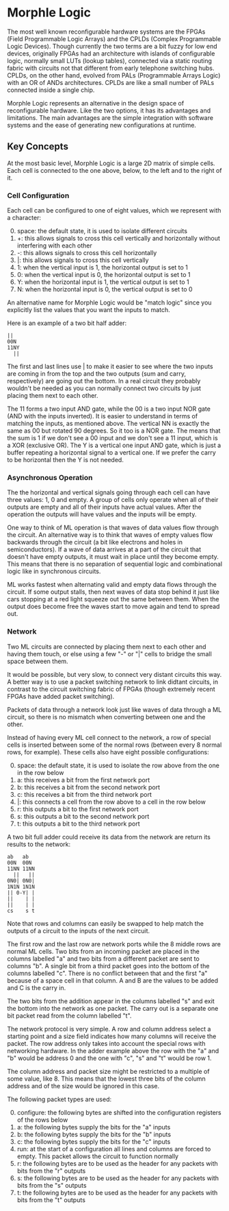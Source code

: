 # Morphle Logic

The most well known reconfigurable hardware systems are the FPGAs (Field Programmable Logic Arrays) and the CPLDs (Complex Programmable Logic Devices). Though currently the two terms are a bit fuzzy for low end devices, originally FPGAs had an architecture with islands of configurable logic, normally small LUTs (lookup tables), connected via a static routing fabric with circuits not that different from early telephone switching hubs. CPLDs, on the other hand, evolved from PALs (Programmable Arrays Logic) with an OR of ANDs architectures. CPLDs are like a small number of PALs connected inside a single chip.

Morphle Logic represents an alternative in the design space of reconfigurable hardware. Like the two options, it has its advantages and limitations. The main advantages are the simple integration with software systems and the ease of generating new configurations at runtime.

## Key Concepts

At the most basic level, Morphle Logic is a large 2D matrix of simple cells. Each cell is connected to the one above, below, to the left and to the right of it.

### Cell Configuration

Each cell can be configured to one of eight values, which we represent with a character:

 0. space: the default state, it is used to isolate different circuits
 1. +: this allows signals to cross this cell vertically and horizontally without interfering with each other
 2. -: this allows signals to cross this cell horizontally
 3. |: this allows signals to cross this cell vertically
 4. 1: when the vertical input is 1, the horizontal output is set to 1
 5. 0: when the vertical input is 0, the horizontal output is set to 1
 6. Y: when the horizontal input is 1, the vertical output is set to 1
 7. N: when the horizontal input is 0, the vertical output is set to 0

An alternative name for Morphle Logic would be "match logic" since you explicitly list the values that you want the inputs to match.

Here is an example of a two bit half adder:

    ||
    00N
    11NY
      ||

The first and last lines use | to make it easier to see where the two inputs are coming in from the top and the two outputs (sum and carry, respectively) are going out the bottom. In a real circuit they probably wouldn't be needed as you can normally connect two circuits by just placing them next to each other.

The 11 forms a two input AND gate, while the 00 is a two input NOR gate (AND with the inputs inverted). It is easier to understand in terms of matching the inputs, as mentioned above. The vertical NN is exactly the same as 00 but rotated 90 degrees. So it too is a NOR gate. The means that the sum is 1 if we don't see a 00 input and we don't see a 11 input, which is a XOR (exclusive OR). The Y is a vertical one input AND gate, which is just a buffer repeating a horizontal signal to a vertical one. If we prefer the carry to be horizontal then the Y is not needed.

### Asynchronous Operation

The the horizontal and vertical signals going through each cell can have three values: 1, 0 and empty. A group of cells only operate when all of their outputs are empty and all of their inputs have actual values. After the operation the outputs will have values and the inputs will be empty.

One way to think of ML operation is that waves of data values flow through the circuit. An alternative way is to think that waves of empty values flow backwards through the circuit (a bit like electrons and holes in semiconductors). If a wave of data arrives at a part of the circuit that doesn't have empty outputs, it must wait in place until they become empty. This means that there is no separation of sequential logic and combinational logic like in synchronous circuits.

ML works fastest when alternating valid and empty data flows through the circuit. If some output stalls, then next waves of data stop behind it just like cars stopping at a red light squeeze out the same between them. When the output does become free the waves start to move again and tend to spread out.

### Network

Two ML circuits are connected by placing them next to each other and having them touch, or else using a few "-" or "|" cells to bridge the small space between them.

It would be possible, but very slow, to connect very distant circuits this way. A better way is to use a packet switching network to link didtant circuits, in contrast to the circuit switching fabric of FPGAs (though extremely recent FPGAs have added packet switching).

Packets of data through a network look just like waves of data through a ML circuit, so there is no mismatch when converting between one and the other.

Instead of having every ML cell connect to the network, a row of special cells is inserted between some of the normal rows (between every 8 normal rows, for example). These cells also have eight possible configurations:

 0. space: the default state, it is used to isolate the row above from the one in the row below
 1. a: this receives a bit from the first network port
 2. b: this receives a bit from the second network port
 3. c: this receives a bit from the third network port
 4. |: this connects a cell from the row above to a cell in the row below
 5. r: this outputs a bit to the first network port
 6. s: this outputs a bit to the second network port
 7. t: this outputs a bit to the third network port

A two bit full adder could receive its data from the network are return its results to the network:

    ab   ab
    00N  00N
    11NN 11NN
      ||   ||
    0N0| 0N0|
    1N1N 1N1N
    || 0-Y| |
    ||    | |
    ||    | |
    cs    s t

Note that rows and columns can easily be swapped to help match the outputs of a circuit to the inputs of the next circuit.

The first row and the last row are network ports while the 8 middle rows are normal ML cells. Two bits from an incoming packet are placed in the columns labelled "a" and two bits from a different packet are sent to columns "b". A single bit from a third packet goes into the bottom of the columns labelled "c". There is no conflict between that and the first "a" because of a space cell in that column. A and B are the values to be added and C is the carry in.

The two bits from the addition appear in the columns labelled "s" and exit the bottom into the network as one packet. The carry out is a separate one bit packet read from the column labelled "t".

The network protocol is very simple. A row and column address select a starting point and a size field indicates how many columns will receive the packet. The row address only takes into account the special rows with networking hardware. In the adder example above the row with the "a" and "b" would be address 0 and the one with "c", "s" and "t" would be row 1.

The column address and packet size might be restricted to a multiple of some value, like 8. This means that the lowest three bits of the column address and of the size would be ignored in this case.

The following packet types are used:

 0. configure: the following bytes are shifted into the configuration registers of the rows below
 1. a: the following bytes supply the bits for the "a" inputs
 2. b: the following bytes supply the bits for the "b" inputs
 3. c: the following bytes supply the bits for the "c" inputs
 4. run: at the start of a configuration all lines and columns are forced to empty. This packet allows the circuit to function normally
 5. r: the following bytes are to be used as the header for any packets with bits from the "r" outputs
 6. s: the following bytes are to be used as the header for any packets with bits from the "s" outputs
 7. t: the following bytes are to be used as the header for any packets with bits from the "t" outputs



